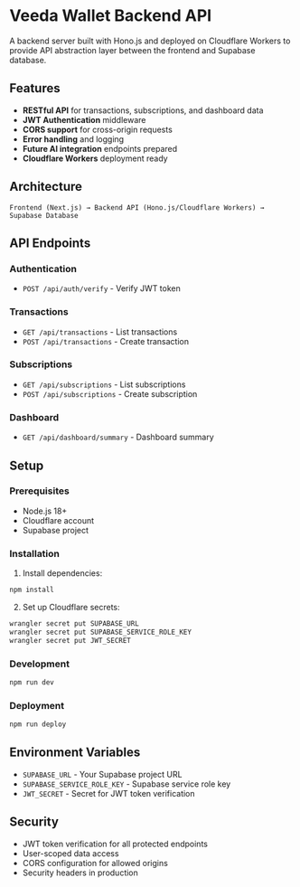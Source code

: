 # Veeda Wallet Backend API

A backend server built with Hono.js and deployed on Cloudflare Workers to provide API abstraction layer between the frontend and Supabase database.

## Features

- **RESTful API** for transactions, subscriptions, and dashboard data
- **JWT Authentication** middleware
- **CORS support** for cross-origin requests
- **Error handling** and logging
- **Future AI integration** endpoints prepared
- **Cloudflare Workers** deployment ready

## Architecture

```
Frontend (Next.js) → Backend API (Hono.js/Cloudflare Workers) → Supabase Database
```

## API Endpoints

### Authentication
- `POST /api/auth/verify` - Verify JWT token

### Transactions
- `GET /api/transactions` - List transactions
- `POST /api/transactions` - Create transaction

### Subscriptions
- `GET /api/subscriptions` - List subscriptions
- `POST /api/subscriptions` - Create subscription

### Dashboard
- `GET /api/dashboard/summary` - Dashboard summary

## Setup

### Prerequisites
- Node.js 18+
- Cloudflare account
- Supabase project

### Installation

1. Install dependencies:
```bash
npm install
```

2. Set up Cloudflare secrets:
```bash
wrangler secret put SUPABASE_URL
wrangler secret put SUPABASE_SERVICE_ROLE_KEY
wrangler secret put JWT_SECRET
```

### Development

```bash
npm run dev
```

### Deployment

```bash
npm run deploy
```

## Environment Variables

- `SUPABASE_URL` - Your Supabase project URL
- `SUPABASE_SERVICE_ROLE_KEY` - Supabase service role key
- `JWT_SECRET` - Secret for JWT token verification

## Security

- JWT token verification for all protected endpoints
- User-scoped data access
- CORS configuration for allowed origins
- Security headers in production

